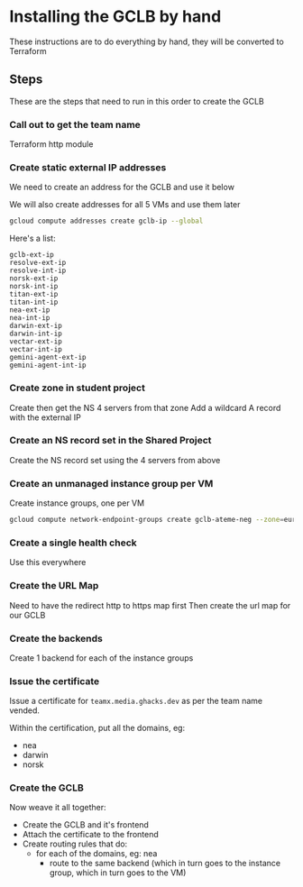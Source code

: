 # Installing the GCLB by hand

These instructions are to do everything by hand, they will be converted to Terraform

## Steps

These are the steps that need to run in this order to create the GCLB

### Call out to get the team name

Terraform http module

### Create static external IP addresses

We need to create an address for the GCLB and use it below

We will also create addresses for all 5 VMs and use them later

```bash
gcloud compute addresses create gclb-ip --global
```

Here's a list:

```
gclb-ext-ip
resolve-ext-ip
resolve-int-ip
norsk-ext-ip
norsk-int-ip
titan-ext-ip
titan-int-ip
nea-ext-ip
nea-int-ip
darwin-ext-ip
darwin-int-ip
vectar-ext-ip
vectar-int-ip
gemini-agent-ext-ip
gemini-agent-int-ip
```

### Create zone in student project

Create then get the NS 4 servers from that zone
Add a wildcard A record with the external IP

### Create an NS record set in the Shared Project

Create the NS record set using the 4 servers from above

### Create an unmanaged instance group per VM

Create instance groups, one per VM

```bash
gcloud compute network-endpoint-groups create gclb-ateme-neg --zone=europe-west1-b --network=default --network-endpoint-type=GCE_VM_IP --subnet=default
```

### Create a single health check

Use this everywhere

### Create the URL Map

Need to have the redirect http to https map first
Then create the url map for our GCLB

### Create the backends

Create 1 backend for each of the instance groups

### Issue the certificate

Issue a certificate for `teamx.media.ghacks.dev` as per the team name vended. 

Within the certification, put all the domains, eg:
- nea
- darwin
- norsk

### Create the GCLB

Now weave it all together:
- Create the GCLB and it's frontend
- Attach the certificate to the frontend
- Create routing rules that do:
    - for each of the domains, eg: nea
        - route to the same backend (which in turn goes to the instance group, which in turn goes to the VM)
